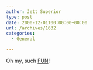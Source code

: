 ```yaml
---
author: Jett Superior
type: post
date: 2000-12-01T00:00:00+00:00
url: /archives/1632
categories:
  - General

---
```

Oh my, such [FUN][1]!

 [1]: http://www.facegenerator.com/cgi-bin/frames.cfm?tultu=1